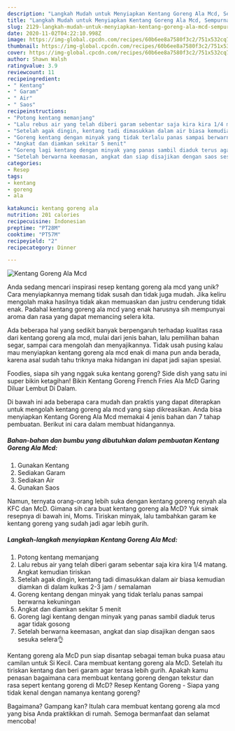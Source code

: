```yaml
---
description: "Langkah Mudah untuk Menyiapkan Kentang Goreng Ala Mcd, Sempurna"
title: "Langkah Mudah untuk Menyiapkan Kentang Goreng Ala Mcd, Sempurna"
slug: 2129-langkah-mudah-untuk-menyiapkan-kentang-goreng-ala-mcd-sempurna
date: 2020-11-02T04:22:10.998Z
image: https://img-global.cpcdn.com/recipes/60b6ee8a7580f3c2/751x532cq70/kentang-goreng-ala-mcd-foto-resep-utama.jpg
thumbnail: https://img-global.cpcdn.com/recipes/60b6ee8a7580f3c2/751x532cq70/kentang-goreng-ala-mcd-foto-resep-utama.jpg
cover: https://img-global.cpcdn.com/recipes/60b6ee8a7580f3c2/751x532cq70/kentang-goreng-ala-mcd-foto-resep-utama.jpg
author: Shawn Walsh
ratingvalue: 3.9
reviewcount: 11
recipeingredient:
- " Kentang"
- " Garam"
- " Air"
- " Saos"
recipeinstructions:
- "Potong kentang memanjang"
- "Lalu rebus air yang telah diberi garam sebentar saja kira kira 1/4 matang. Angkat kemudian tiriskan"
- "Setelah agak dingin, kentang tadi dimasukkan dalam air biasa kemudian diamkan di dalam kulkas 2-3 jam / semalaman"
- "Goreng kentang dengan minyak yang tidak terlalu panas sampai berwarna kekuningan"
- "Angkat dan diamkan sekitar 5 menit"
- "Goreng lagi kentang dengan minyak yang panas sambil diaduk terus agar tidak gosong"
- "Setelah berwarna keemasan, angkat dan siap disajikan dengan saos sesuka selera👌"
categories:
- Resep
tags:
- kentang
- goreng
- ala

katakunci: kentang goreng ala 
nutrition: 201 calories
recipecuisine: Indonesian
preptime: "PT28M"
cooktime: "PT57M"
recipeyield: "2"
recipecategory: Dinner

---
```



![Kentang Goreng Ala Mcd](https://img-global.cpcdn.com/recipes/60b6ee8a7580f3c2/751x532cq70/kentang-goreng-ala-mcd-foto-resep-utama.jpg)

Anda sedang mencari inspirasi resep kentang goreng ala mcd yang unik? Cara menyiapkannya memang tidak susah dan tidak juga mudah. Jika keliru mengolah maka hasilnya tidak akan memuaskan dan justru cenderung tidak enak. Padahal kentang goreng ala mcd yang enak harusnya sih mempunyai aroma dan rasa yang dapat memancing selera kita.

Ada beberapa hal yang sedikit banyak berpengaruh terhadap kualitas rasa dari kentang goreng ala mcd, mulai dari jenis bahan, lalu pemilihan bahan segar, sampai cara mengolah dan menyajikannya. Tidak usah pusing kalau mau menyiapkan kentang goreng ala mcd enak di mana pun anda berada, karena asal sudah tahu triknya maka hidangan ini dapat jadi sajian spesial.

Foodies, siapa sih yang nggak suka kentang goreng? Side dish yang satu ini super bikin ketagihan! Bikin Kentang Goreng French Fries Ala McD Garing Diluar Lembut Di Dalam.


Di bawah ini ada beberapa cara mudah dan praktis yang dapat diterapkan untuk mengolah kentang goreng ala mcd yang siap dikreasikan. Anda bisa menyiapkan Kentang Goreng Ala Mcd memakai 4 jenis bahan dan 7 tahap pembuatan. Berikut ini cara dalam membuat hidangannya.

<!--inarticleads1-->

##### Bahan-bahan dan bumbu yang dibutuhkan dalam pembuatan Kentang Goreng Ala Mcd:

1. Gunakan  Kentang
1. Sediakan  Garam
1. Sediakan  Air
1. Gunakan  Saos


Namun, ternyata orang-orang lebih suka dengan kentang goreng renyah ala KFC dan McD. Gimana sih cara buat kentang goreng ala McD? Yuk simak resepnya di bawah ini, Moms. Tiriskan minyak, lalu tambahkan garam ke kentang goreng yang sudah jadi agar lebih gurih. 

<!--inarticleads2-->

##### Langkah-langkah menyiapkan Kentang Goreng Ala Mcd:

1. Potong kentang memanjang
1. Lalu rebus air yang telah diberi garam sebentar saja kira kira 1/4 matang. Angkat kemudian tiriskan
1. Setelah agak dingin, kentang tadi dimasukkan dalam air biasa kemudian diamkan di dalam kulkas 2-3 jam / semalaman
1. Goreng kentang dengan minyak yang tidak terlalu panas sampai berwarna kekuningan
1. Angkat dan diamkan sekitar 5 menit
1. Goreng lagi kentang dengan minyak yang panas sambil diaduk terus agar tidak gosong
1. Setelah berwarna keemasan, angkat dan siap disajikan dengan saos sesuka selera👌


Kentang goreng ala McD pun siap disantap sebagai teman buka puasa atau camilan untuk Si Kecil. Cara membuat kentang goreng ala McD. Setelah itu tiriskan kentang dan beri garam agar terasa lebih gurih. Apakah kamu penasan bagaimana cara membuat kentang goreng dengan tekstur dan rasa sepert kentang goreng di McD? Resep Kentang Goreng - Siapa yang tidak kenal dengan namanya kentang goreng? 

Bagaimana? Gampang kan? Itulah cara membuat kentang goreng ala mcd yang bisa Anda praktikkan di rumah. Semoga bermanfaat dan selamat mencoba!
